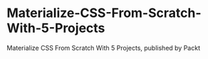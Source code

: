# Materialize-CSS-From-Scratch-With-5-Projects
Materialize CSS From Scratch With 5 Projects, published by Packt
